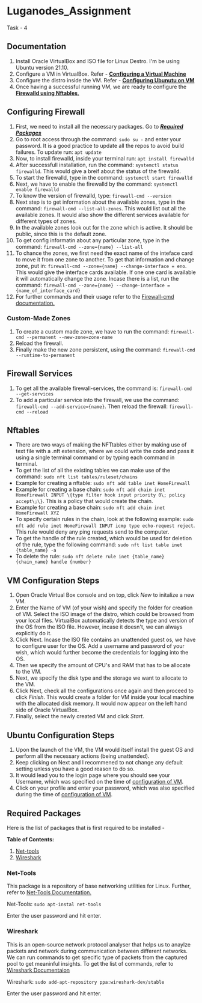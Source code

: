 # Luganodes_Assignment

Task - 4

## Documentation

1. Install Oracle VirtualBox and ISO file for Linux Destro. I'm be using Ubuntu version 21.10.
1. Configure a VM in VirtualBox. Refer - [**Configuring a Virtual Machine**](#vm-configuration-steps)
1. Configure the distro inside the VM. Refer - [**Configuring Ubunutu on VM**](#ubuntu-configuration-steps)
1. Once having a successful running VM, we are ready to configure the [**Firewalld using Nftables**.](#configuring-firewalld)

## Configuring Firewall

1. First, we need to install all the necessary packages. Go to **_[Required Packages](#required-packages)_**
1. Go to root access through the command: `sudo su -` and enter your password. It is a good practice to update all the repos to avoid build failures. To update run: `apt update`
1. Now, to install firewalld, inside your terminal run: `apt install firewalld`
1. After successfull installation, run the command: `systemctl status firewalld`. This would give a breif about the status of the firewalld.
1. To start the firewalld, type in the command: `systemctl start firewalld`
1. Next, we have to enable the firewalld by the command: `systemctl enable firewalld`
1. To know the version of firewalld, type: `firewall-cmd --version`
1. Next step is to get information about the available zones, type in the command: `firewall-cmd --list-all-zones`. This would list out all the available zones. It would also show the different services available for different types of zones.
1. In the available zones look out for the zone which is active. It should be public, since this is the default zone.
1. To get config informatin about any particular zone, type in the command: `firewall-cmd --zone={name} --list-all`
1. To chance the zones, we first need the exact name of the inteface card to move it from one zone to another. To get that information and change zone, put in: `firewall-cmd --zone={name} --change-interface = eno`. This would give the interface cards available. If one one card is available it will automatically change the zone. Incase there is a list, run the command: `firewall-cmd --zone={name} --change-interface = {name_of_interface_card}`
1. For further commands and their usage refer to the [Firewall-cmd documentation.](#https://firewalld.org/documentation/man-pages/firewall-cmd.html)

### Custom-Made Zones

1. To create a custom made zone, we have to run the command: `firewall-cmd --permanent --new-zone=zone-name`
1. Reload the firewall.
1. Finally make the new zone persistent, using the command: `firewall-cmd --runtime-to-permanent`

## Firewall Services

1. To get all the available firewall-services, the command is: `firewall-cmd --get-services`
1. To add a particular service into the firewall, we use the command: `firewall-cmd --add-service={name}`. Then reload the firewall: `firewall-cmd --reload`

## Nftables

- There are two ways of making the NFTtables either by making use of text file with a .nft extension, where we could write the code and pass it using a single terminal command or by typing each command in terminal.
- To get the list of all the existing tables we can make use of the command: `sudo nft list tables/ruleset/chains`
- Example for creating a nftable: `sudo nft add table inet HomeFirewall`
- Example for creating a base chain: `sudo nft add chain inet HomeFirewall INPUT \{type filter hook input priority 0\; policy accept\;\}`. This is a policy that would create the chain.
- Example for creating a base chain: `sudo nft add chain inet HomeFirewall XYZ`
- To specify certain rules in the chain, look at the following example: `sudo nft add rule inet HomeFirewall INPUT icmp type echo-request reject`. This rule would deny any ping requests send to the computer.
- To get the handle of the rule created, which would be used for deletion of the rule, type the following command: `sudo nft list table inet {table_name} -a`
- To delete the rule: `sudo nft delete rule inet {table_name} {chain_name} handle {number}`

## VM Configuration Steps

1. Open Oracle Virtual Box console and on top, click _New_ to initalize a new VM.
1. Enter the Name of VM (of your wish) and specify the folder for creation of VM. Select the ISO image of the distro, which could be browsed from your local files. VirtualBox automatically detects the type and version of the OS from the ISO file. However, incase it doesn't, we can always explicitly do it.
1. Click Next. Incase the ISO file contains an unattended guest os, we have to configure user for the OS. Add a username and password of your wish, which would further become the credentials for logging into the OS.
1. Then we specify the amount of CPU's and RAM that has to be allocate to the VM.
1. Next, we specify the disk type and the storage we want to allocate to the VM.
1. Click Next, check all the configurations once again and then proceed to click _Finish_. This would create a folder for VM inside your local machine with the allocated disk memory. It would now appear on the left hand side of Oracle VirtualBox.
1. Finally, select the newly created VM and click _Start_.

## Ubuntu Configuration Steps

1. Upon the launch of the VM, the VM would itself install the guest OS and perform all the necessary actions (being unattended).
1. Keep clicking on Next and I recommened to not change any default setting unless you have a good reason to do so.
1. It would lead you to the login page where you should see your Username, which was specified on the time of [configuration of VM](#vm-configuration-steps).
1. Click on your profile and enter your password, which was also specified during the time of [configuration of VM](#vm-configuration-steps).

## Required Packages

Here is the list of packages that is first required to be installed -

**Table of Contents:**

1. [Net-tools](#net-tools)
1. [Wireshark](#wireshark)

### Net-Tools

This package is a repository of base networking utilities for Linux. Further, refer to [Net-Tools Documentation.](#https://packages.ubuntu.com/search?keywords=net-tools)

Net-Tools: `sudo apt-instal net-tools`

Enter the user password and hit enter.

### Wireshark

This is an open-source network protocol analyser that helps us to anaylze packets and network during communication between different networks. We can run commands to get specific type of packets from the captured pool to get meaninful insights. To get the list of commands, refer to [Wireshark Documentaion](#https://www.wireshark.org/docs/wsug_html_chunked/ChCustCommandLine.html)

Wireshark: `sudo add-apt-repository ppa:wireshark-dev/stable`

Enter the user password and hit enter.
